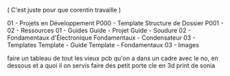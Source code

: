 ( C'est juste pour que corentin travaille )

01 - Projets en Développement
    P000 - Template Structure de Dossier
    P001 - 
02 - Ressources
    01 - Guides
        Guide - Projet
        Guide - Soudure
    02 - Fondamentaux d'Électronique
        Fondamentaux - Condensateur
    03 - Templates
        Template - Guide
        Template - Fondamentaux
03 - Images


faire un tableau de tout les vieux pcb qu'on a dans un cadre avec le no, en dessous et a quoi il on servis
faire des petit porte cle en 3d print de sonia

